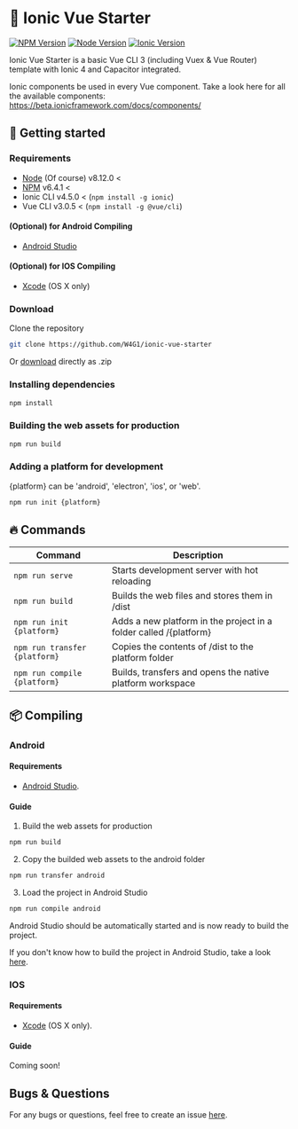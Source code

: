 # :blue_book: Ionic Vue Starter
[![NPM Version](https://img.shields.io/badge/npm-6.4.1-brightgreen.svg)](https://nodejs.org/) [![Node Version](https://img.shields.io/badge/node-v8.12.0-green.svg)](https://nodejs.org/) [![Ionic Version](https://img.shields.io/badge/ionic-4.0.0--beta-blue.svg)](https://beta.ionicframework.com/)

Ionic Vue Starter is a basic Vue CLI 3 (including Vuex & Vue Router) template with Ionic 4 and Capacitor integrated.

Ionic components be used in every Vue component. Take a look here for all the available components: https://beta.ionicframework.com/docs/components/

## :wrench: Getting started
### Requirements
- [Node](https://nodejs.org/) (Of course) v8.12.0 <
- [NPM](https://www.npmjs.com/) v6.4.1 <
- Ionic CLI v4.5.0 <
(`npm install -g ionic`)
- Vue CLI v3.0.5 <
(`npm install -g @vue/cli`)
#### (Optional) for Android Compiling
- [Android Studio](https://developer.android.com/studio/)
#### (Optional) for IOS Compiling
- [Xcode](https://developer.apple.com/xcode/) (OS X only)

### Download
Clone the repository
```sh
git clone https://github.com/W4G1/ionic-vue-starter
```
Or [download](https://github.com/W4G1/ionic-vue-starter/archive/master.zip) directly as .zip

### Installing dependencies
```sh
npm install
```

### Building the web assets for production
```sh
npm run build
```

### Adding a platform for development
{platform} can be 'android', 'electron', 'ios', or 'web'.
```sh
npm run init {platform}
```

## :fire: Commands
| Command | Description |
| ------ | ------ |
| `npm run serve` | Starts development server with hot reloading |
| `npm run build` | Builds the web files and stores them in /dist |
| `npm run init {platform}` | Adds a new platform in the project in a folder called /{platform} |
| `npm run transfer {platform}` | Copies the contents of /dist to the platform folder |
| `npm run compile {platform}` | Builds, transfers and opens the native platform workspace |

## :package: Compiling
### Android
#### Requirements
- [Android Studio](https://developer.android.com/studio/).
#### Guide
1. Build the web assets for production
```sh
npm run build
```
2. Copy the builded web assets to the android folder
```sh
npm run transfer android
```
3. Load the project in Android Studio
```sh
npm run compile android
```
Android Studio should be automatically started and is now ready to build the project.

If you don't know how to build the project in Android Studio,
take a look [here](https://developer.android.com/studio/run/).

### IOS
#### Requirements
- [Xcode](https://developer.apple.com/xcode/) (OS X only).
#### Guide
Coming soon!

## Bugs & Questions
For any bugs or questions, feel free to create an issue [here](https://github.com/W4G1/ionic-vue-starter/issues).
